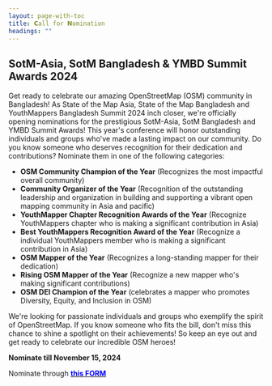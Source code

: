 ```yaml
---
layout: page-with-toc
title: 𝗖all for 𝗡omination
headings: ""
---
```


## SotM-Asia, SotM Bangladesh & YMBD Summit Awards 2024

Get ready to celebrate our amazing OpenStreetMap (OSM) community in Bangladesh! As State of the Map Asia, State of the Map Bangladesh and YouthMappers Bangladesh Summit 2024 inch closer, we're officially opening nominations for the prestigious SotM-Asia, SotM Bangladesh and YMBD Summit Awards!
This year's conference will honor outstanding individuals and groups who've made a lasting impact on our community. Do you know someone who deserves recognition for their dedication and contributions? Nominate them in one of the following categories:
* **OSM Community Champion of the Year** (Recognizes the most impactful overall community)
* **Community Organizer of the Year**  (Recognition of the outstanding leadership and organization in building and supporting a vibrant open mapping community in Asia and pacific)
* **YouthMapper Chapter Recognition Awards of the Year** (Recognize YouthMappers chapter who is making a significant contribution in Asia)
* **Best YouthMappers Recognition Award of the Year** (Recognize a individual YouthMappers member who is making a significant contribution in Asia)
* **OSM Mapper of the Year**  (Recognizes a long-standing mapper for their dedication)
* **Rising OSM Mapper of the Year** (Recognize a new mapper who's making significant contributions)
* **OSM DEI Champion of the Year** (celebrates a mapper who promotes Diversity, Equity, and Inclusion in OSM)

We're looking for passionate individuals and groups who exemplify the spirit of OpenStreetMap. If you know someone who fits the bill, don't miss this chance to shine a spotlight on their achievements! So keep an eye out and get ready to celebrate our incredible OSM heroes!

**Nominate till November 15, 2024**

Nominate through **[<font color="blue">this FORM</font>](https://docs.google.com/forms/d/e/1FAIpQLSdIqF8LffyafpfvOoWWRctrgi5YrHub0TpPVQ55PWSbhZM2CQ/viewform)**
